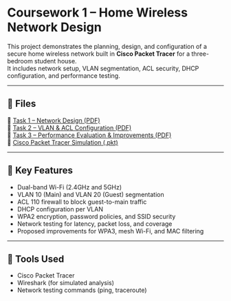 # Coursework 1 – Home Wireless Network Design

This project demonstrates the planning, design, and configuration of a secure home wireless network built in **Cisco Packet Tracer** for a three-bedroom student house.  
It includes network setup, VLAN segmentation, ACL security, DHCP configuration, and performance testing.

---

## 📂 Files
📎 [Task 1 – Network Design (PDF)](./CIS2707_Coursework_1_Task_1_Wireless_Networking_Thomas_Mason.pdf)  
📎 [Task 2 – VLAN & ACL Configuration (PDF)](./CIS2707_Coursework_1_Task_2_Wireless_Networking_Thomas_Mason.docx.pdf)  
📎 [Task 3 – Performance Evaluation & Improvements (PDF)](./CIS2707_Coursework_1_Task_3_Wireless_Networking_Thomas_Mason.pdf)  
💾 [Cisco Packet Tracer Simulation (.pkt)](./Wireless_Network_Task_2.pkt)

---

## 🧠 Key Features
- Dual-band Wi-Fi (2.4GHz and 5GHz)
- VLAN 10 (Main) and VLAN 20 (Guest) segmentation
- ACL 110 firewall to block guest-to-main traffic
- DHCP configuration per VLAN
- WPA2 encryption, password policies, and SSID security
- Network testing for latency, packet loss, and coverage
- Proposed improvements for WPA3, mesh Wi-Fi, and MAC filtering

---

## 🧰 Tools Used
- Cisco Packet Tracer  
- Wireshark (for simulated analysis)  
- Network testing commands (ping, traceroute)
